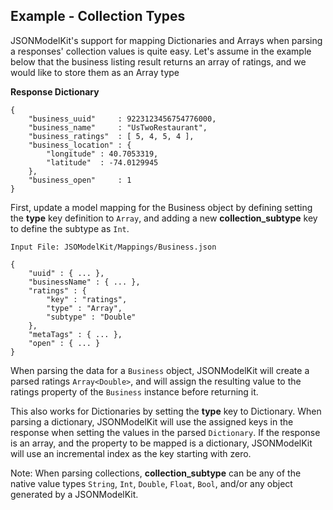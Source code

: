 ## Example - Collection Types
JSONModelKit's support for mapping Dictionaries and Arrays when parsing a responses' collection values is quite easy. Let's assume in the example below that the business listing result returns an array of ratings, and we would like to store them as an Array<Int> type

**Response Dictionary**

```
{
    "business_uuid"		: 9223123456754776000,
    "business_name"		: "UsTwoRestaurant",
    "business_ratings"	: [ 5, 4, 5, 4 ],
    "business_location" : {
        "longitude" : 40.7053319,
        "latitude"  : -74.0129945
    },
    "business_open"		: 1
}
```
First, update a model mapping for the Business object by defining setting the **type** key definition to `Array`, and adding a new **collection_subtype** key to define the subtype as `Int`.


```
Input File: JSOModelKit/Mappings/Business.json

{
    "uuid" : { ... },
    "businessName" : { ... },
    "ratings" : {
        "key" : "ratings",
        "type" : "Array",
        "subtype" : "Double"
    },
    "metaTags" : { ... },
    "open" : { ... }
}
```

When parsing the data for a `Business` object, JSONModelKit will create a parsed ratings `Array<Double>`, and will assign the resulting value to the ratings property of the `Business` instance before returning it.

This also works for Dictionaries by setting the **type** key to Dictionary. When parsing a dictionary, JSONModelKit will use the assigned keys in the response when setting the values in the parsed `Dictionary`. If the response is an array, and the property to be mapped is a dictionary, JSONModelKit will use an incremental index as the key starting with zero.

Note: When parsing collections, **collection_subtype** can be any of the native value types `String`, `Int`, `Double`, `Float`, `Bool`, and/or any object generated by a JSONModelKit.
